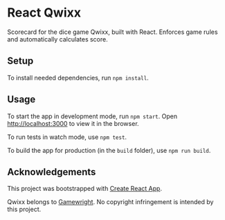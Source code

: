 # React Qwixx

Scorecard for the dice game Qwixx, built with React. Enforces game rules and automatically calculates score.

## Setup

To install needed dependencies, run `npm install`.

## Usage

To start the app in development mode, run `npm start`. Open [http://localhost:3000](http://localhost:3000) to view it in the browser.

To run tests in watch mode, use `npm test`.

To build the app for production (in the `build` folder), use `npm run build`.

## Acknowledgements

This project was bootstrapped with [Create React App](https://github.com/facebook/create-react-app).

Qwixx belongs to [Gamewright](https://gamewright.com/product/Qwixx). No copyright infringement is intended by this project.
